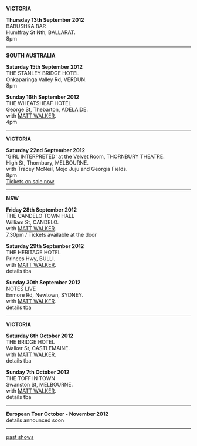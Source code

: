    

**VICTORIA** 

**Thursday 13th September 2012**   
BABUSHKA BAR   
Humffray St Nth, BALLARAT.  
8pm 

* * * * *   

**SOUTH AUSTRALIA**  

**Saturday 15th September 2012**   
THE STANLEY BRIDGE HOTEL  
Onkaparinga Valley Rd, VERDUN.  
8pm 
 
**Sunday 16th September 2012**   
THE WHEATSHEAF HOTEL  
George St, Thebarton, ADELAIDE.   
with [MATT WALKER][112].   
4pm     

* * * * *   
  
**VICTORIA** 

**Saturday 22nd September 2012**   
'GIRL INTERPRETED' at the Velvet Room, THORNBURY THEATRE.  
High St, Thornbury, MELBOURNE.  
with Tracey McNeil, Mojo Juju and Georgia Fields.  
8pm   
[Tickets on sale now][113]   

* * * * *   

**NSW**  

**Friday 28th September 2012**   
THE CANDELO TOWN HALL  
William St, CANDELO.  
with [MATT WALKER][112].  
7.30pm / Tickets available at the door  
 
**Saturday 29th September 2012**   
THE HERITAGE HOTEL  
Princes Hwy, BULLI.   
with [MATT WALKER][112].   
details tba  

**Sunday 30th September 2012**   
NOTES LIVE  
Enmore Rd, Newtown, SYDNEY.   
with [MATT WALKER][112].       
details tba   

* * * * *   

**VICTORIA**  
 
**Saturday 6th October 2012**     
THE BRIDGE HOTEL  
Walker St, CASTLEMAINE.   
with [MATT WALKER][112].      
details tba   

**Sunday 7th October 2012**     
THE TOFF IN TOWN  
Swanston St, MELBOURNE.   
with [MATT WALKER][112].      
details tba   

* * * * *     

**European Tour October - November 2012**  
details announced soon  

* * * * *  

[past shows][archive]

  [archive]: shows/archive/

[33.1]: contact/
[50]: http://northcotesocialclub.com/
[3.2]: http://www.thebasement.com.au/
[81]:  http://www.pietabrown.com
[88]: http://www.facebook.com/pages/Beetle-Bar/125772420775772
[89]: http://www.royalexchangenewcastle.com.au/
[90]: http://www.camelotlounge.com/
[90.1]: http://www.trybooking.com/RWU
[91]: http://www.clarendonguesthouse.com.au/
[93]: http://www.caravanmusic.com.au
[94]: http://wheatsheafhotel.com.au/
[95]: http://www.bellaunion.com.au
[96]: http://www.jojosmithsoul.com/
[96.1]: http://www.myspace.com/sweetjeanmusic
[96.2]: http://www.myspace.com/jimdowling
[96.3]: http://www.ilonaharker.com
[96.4]: http://www.mardilumsden.com  
[96.5]: http://www.theyearlings.net 
[96.6]: http://www.theelliscollective.com
[96.7]: http://www.triplejunearthed.com/birdsandbelles
[96.8]: http://www.myspace.com/denhanrahan
[97]: http://www.hamishstuart.net/fr_home.cfm
[98]: http://venue505.com/
[99]: http://www.corinbank.com/  
[99.1]: http://www.portfairyfolkfestival.com/
[100]: http://www.tamarvalleyfolkfestival.com/Home.html  
[101]: http://www.bigtix.com.au/ProductDetails.aspx?productID=2083
[104]: http://www.carnivalofsuburbia.com   
[105]: http://www.bellaunion.com.au/ticketing/show_535/
[106]: http://www.caravanmusic.com.au/gigs/pieta-brown/
[107]: http://www.trybooking.com/BCUB
[108]: http://www.moshtix.com.au/event.aspx?id=54131&ref=pietabrownpolishclub
[109]: http://www.starcourttheatre.com.au/shows
[110]: http://www.lonewolfpromotions.com/
[111]: http://thethornburytheatre.com/  
[111.1]: http://thornburytheatre.oztix.com.au/default.aspx?Event=27515  
[112]: http://www.mattwalker.com.au/  
[112.1]: http://www.pbsfm.org.au/node/19074
[113]: http://thethornburytheatre.com/event/girl-interpreted-2012-feat-lucie-thorne-mojo-juju-georgia-fields-tracy-mcneil/